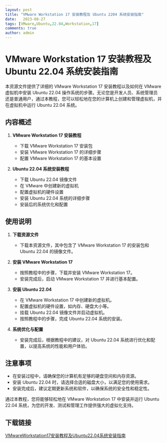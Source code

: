 ```yaml
---
layout: post
title: "VMware Workstation 17 安装教程及 Ubuntu 2204 系统安装指南"
date:   2023-08-27
tags: [VMware,Ubuntu,22.04,Workstation,17]
comments: true
author: admin
---
```

# VMware Workstation 17 安装教程及 Ubuntu 22.04 系统安装指南

本资源文件提供了详细的 VMware Workstation 17 安装教程以及如何在 VMware 虚拟机中安装 Ubuntu 22.04 操作系统的步骤。无论您是开发人员、系统管理员还是普通用户，通过本教程，您可以轻松地在您的计算机上创建和管理虚拟机，并在虚拟机中运行 Ubuntu 22.04 系统。

## 内容概述

1. **VMware Workstation 17 安装教程**
   - 下载 VMware Workstation 17 安装包
   - 安装 VMware Workstation 17 的详细步骤
   - 配置 VMware Workstation 17 的基本设置

2. **Ubuntu 22.04 系统安装教程**
   - 下载 Ubuntu 22.04 镜像文件
   - 在 VMware 中创建新的虚拟机
   - 配置虚拟机的硬件设置
   - 安装 Ubuntu 22.04 系统的详细步骤
   - 安装后的系统优化和配置

## 使用说明

1. **下载资源文件**
   - 下载本资源文件，其中包含了 VMware Workstation 17 的安装包和 Ubuntu 22.04 的镜像文件。

2. **安装 VMware Workstation 17**
   - 按照教程中的步骤，下载并安装 VMware Workstation 17。
   - 安装完成后，启动 VMware Workstation 17 并进行基本配置。

3. **安装 Ubuntu 22.04**
   - 在 VMware Workstation 17 中创建新的虚拟机。
   - 配置虚拟机的硬件设置，如内存、硬盘大小等。
   - 挂载 Ubuntu 22.04 镜像文件并启动虚拟机。
   - 按照教程中的步骤，完成 Ubuntu 22.04 系统的安装。

4. **系统优化与配置**
   - 安装完成后，根据教程中的建议，对 Ubuntu 22.04 系统进行优化和配置，以提高系统的性能和用户体验。

## 注意事项

- 在安装过程中，请确保您的计算机有足够的硬盘空间和内存资源。
- 安装 Ubuntu 22.04 时，请选择合适的磁盘大小，以满足您的使用需求。
- 安装完成后，建议定期更新系统和软件，以确保系统的安全性和稳定性。

通过本教程，您将能够轻松地在 VMware Workstation 17 中安装并运行 Ubuntu 22.04 系统，为您的开发、测试和管理工作提供强大的虚拟化支持。

## 下载链接

[VMwareWorkstation17安装教程及Ubuntu22.04系统安装指南](https://pan.quark.cn/s/0b55692bb114)
